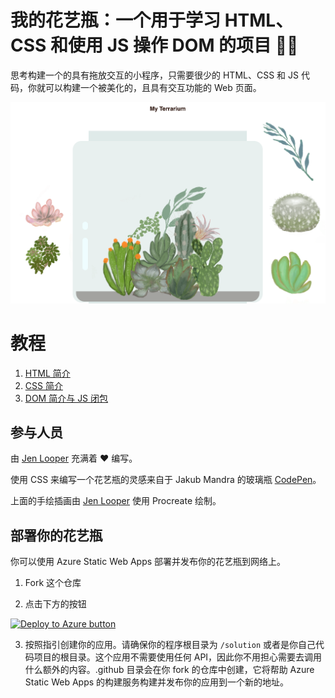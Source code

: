 # 我的花艺瓶：一个用于学习 HTML、CSS 和使用 JS 操作 DOM 的项目 🌵🌱

思考构建一个的具有拖放交互的小程序，只需要很少的 HTML、CSS 和 JS 代码，你就可以构建一个被美化的，且具有交互功能的 Web 页面。

![我的花艺瓶](../images/screenshot_gray.png)

# 教程

1. [HTML 简介](../1-intro-to-html/translations/README.zh-cn.md)
2. [CSS 简介](../2-intro-to-css/translations/README.zh-tw.md)
3. [DOM 简介与 JS 闭包](../3-intro-to-DOM-and-closures/translations/README.zh-tw.md)

## 参与人员

由 [Jen Looper](https://www.twitter.com/jenlooper) 充满着 ♥️ 编写。

使用 CSS 来编写一个花艺瓶的灵感来自于 Jakub Mandra 的玻璃瓶 [CodePen](https://codepen.io/Rotarepmi/pen/rjpNZY)。

上面的手绘插画由 [Jen Looper](http://jenlooper.com) 使用 Procreate 绘制。

## 部署你的花艺瓶

你可以使用 Azure Static Web Apps 部署并发布你的花艺瓶到网络上。

1. Fork 这个仓库

2. 点击下方的按钮

[![Deploy to Azure button](https://aka.ms/deploytoazurebutton)](https://portal.azure.com/?feature.customportal=false&WT.mc_id=academic-13441-cxa#create/Microsoft.StaticApp)

3. 按照指引创建你的应用。请确保你的程序根目录为 `/solution` 或者是你自己代码项目的根目录。这个应用不需要使用任何 API，因此你不用担心需要去调用什么额外的内容。.github 目录会在你 fork 的仓库中创建，它将帮助 Azure Static Web Apps 的构建服务构建并发布你的应用到一个新的地址。



